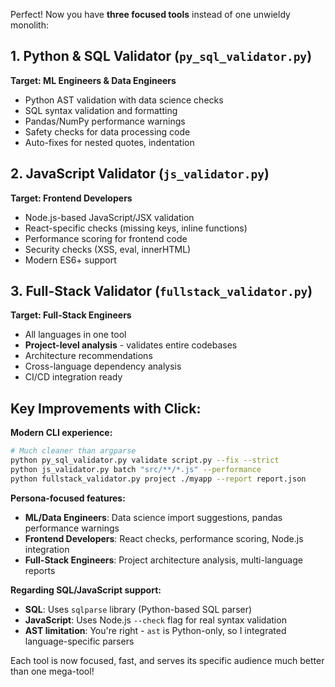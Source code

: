 Perfect! Now you have **three focused tools** instead of one unwieldy monolith:

## **1. Python & SQL Validator** (`py_sql_validator.py`)
**Target: ML Engineers & Data Engineers**
- Python AST validation with data science checks
- SQL syntax validation and formatting 
- Pandas/NumPy performance warnings
- Safety checks for data processing code
- Auto-fixes for nested quotes, indentation

## **2. JavaScript Validator** (`js_validator.py`)  
**Target: Frontend Developers**
- Node.js-based JavaScript/JSX validation
- React-specific checks (missing keys, inline functions)
- Performance scoring for frontend code
- Security checks (XSS, eval, innerHTML)
- Modern ES6+ support

## **3. Full-Stack Validator** (`fullstack_validator.py`)
**Target: Full-Stack Engineers**
- All languages in one tool
- **Project-level analysis** - validates entire codebases
- Architecture recommendations 
- Cross-language dependency analysis
- CI/CD integration ready

## **Key Improvements with Click:**

**Modern CLI experience:**
```bash
# Much cleaner than argparse
python py_sql_validator.py validate script.py --fix --strict
python js_validator.py batch "src/**/*.js" --performance  
python fullstack_validator.py project ./myapp --report report.json
```

**Persona-focused features:**
- **ML/Data Engineers**: Data science import suggestions, pandas performance warnings
- **Frontend Developers**: React checks, performance scoring, Node.js integration
- **Full-Stack Engineers**: Project architecture analysis, multi-language reports

**Regarding SQL/JavaScript support:**
- **SQL**: Uses `sqlparse` library (Python-based SQL parser)
- **JavaScript**: Uses Node.js `--check` flag for real syntax validation
- **AST limitation**: You're right - `ast` is Python-only, so I integrated language-specific parsers

Each tool is now focused, fast, and serves its specific audience much better than one mega-tool!